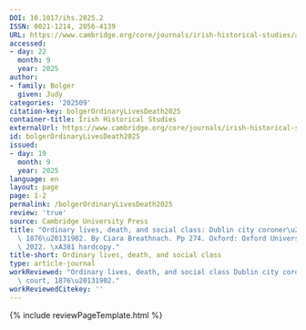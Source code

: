 ```yaml
---
DOI: 10.1017/ihs.2025.2
ISSN: 0021-1214, 2056-4139
URL: https://www.cambridge.org/core/journals/irish-historical-studies/article/abs/ordinary-lives-death-and-social-class-dublin-city-coroners-court-18761902-by-ciara-breathnach-pp-274-oxford-oxford-university-press-2022-81-hardcopy/6CD7577DA85A9D4B73856501A18D7547
accessed:
- day: 22
  month: 9
  year: 2025
author:
- family: Bolger
  given: Judy
categories: '202509'
citation-key: bolgerOrdinaryLivesDeath2025
container-title: Irish Historical Studies
externalUrl: https://www.cambridge.org/core/journals/irish-historical-studies/article/abs/ordinary-lives-death-and-social-class-dublin-city-coroners-court-18761902-by-ciara-breathnach-pp-274-oxford-oxford-university-press-2022-81-hardcopy/6CD7577DA85A9D4B73856501A18D7547
id: bolgerOrdinaryLivesDeath2025
issued:
- day: 19
  month: 9
  year: 2025
language: en
layout: page
page: 1-2
permalink: /bolgerOrdinaryLivesDeath2025
review: 'true'
source: Cambridge University Press
title: "Ordinary lives, death, and social class: Dublin city coroner\u2019s court,\
  \ 1876\u20131902. By Ciara Breathnach. Pp 274. Oxford: Oxford University Press.\
  \ 2022. \xA381 hardcopy."
title-short: Ordinary lives, death, and social class
type: article-journal
workReviewed: "Ordinary lives, death, and social class Dublin city coroner\u2019s\
  \ court, 1876\u20131902."
workReviewedCitekey: ''
---
```

{% include reviewPageTemplate.html %}